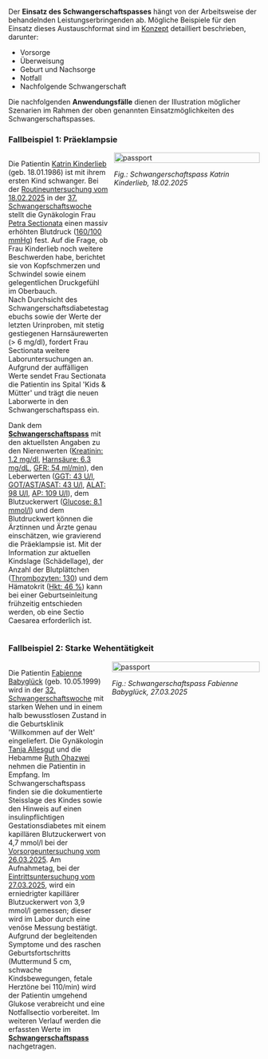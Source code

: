 Der **Einsatz des Schwangerschaftspasses** hängt von der Arbeitsweise der behandelnden Leistungserbringenden ab. Mögliche Beispiele für den Einsatz dieses Austauschformat sind im [Konzept](https://www.e-health-suisse.ch/upload/documents/eSchwangerschaftspass_Konzept_de.pdf) detailliert beschrieben, darunter:
* Vorsorge
* Überweisung
* Geburt und Nachsorge 
* Notfall
* Nachfolgende Schwangerschaft

Die nachfolgenden **Anwendungsfälle** dienen der Illustration möglicher Szenarien im Rahmen der oben genannten Einsatzmöglichkeiten des Schwangerschaftspasses.

### Fallbeispiel 1: Präeklampsie

<div style="display: flex; align-items: flex-start; width: 100%;">
  <div style="flex: 0.4; width: 40%;">
    <p>
      Die Patientin <a href="Patient-UC1-KatrinKinderlieb.html">Katrin Kinderlieb</a> (geb. 18.01.1986) ist mit ihrem ersten Kind schwanger. Bei der <a href="Encounter-UC1-EncounterPregVisit20250218.html">Routineuntersuchung vom 18.02.2025</a> in der <a href="Observation-UC1-GestationalAgeInWeeks-20250218.html">37. Schwangerschaftswoche</a> stellt die Gynäkologin Frau <a href="PractitionerRole-UC1-PetraSectionataAtFrauenzimmer.html">Petra Sectionata</a> einen massiv erhöhten Blutdruck (<a href="Observation-UC1-BloodPressure-20250218.html">160/100 mmHg</a>) fest. Auf die Frage, ob Frau Kinderlieb noch weitere Beschwerden habe, berichtet sie von Kopfschmerzen und Schwindel sowie einem gelegentlichen Druckgefühl im Oberbauch.<br>
      Nach Durchsicht des Schwangerschaftsdiabetestagebuchs sowie der Werte der letzten Urinproben, mit stetig gestiegenen Harnsäurewerten (> 6 mg/dl), fordert Frau Sectionata weitere Laboruntersuchungen an. Aufgrund der auffälligen Werte sendet Frau Sectionata die Patientin ins Spital 'Kids & Mütter' und trägt die neuen Laborwerte in den Schwangerschaftspass ein.
    </p>
    <p>
      Dank dem <a href="Bundle-UC1-Document.html"><b>Schwangerschaftspass</b></a> mit den aktuellsten Angaben zu den Nierenwerten (<a href="Observation-UC1-Creatinine-20250205.html">Kreatinin: 1.2 mg/dl</a>, <a href="Observation-UC1-Urate-20250205.html">Harnsäure: 6.3 mg/dL</a>, <a href="Observation-UC1-GFR-20250205.html">GFR: 54 ml/min</a>), den Leberwerten (<a href="Observation-UC1-GGT-20250205.html">GGT: 43 U/l</a>, <a href="Observation-UC1-AST-20250205.html">GOT/AST/ASAT: 43 U/l</a>, <a href="Observation-UC1-ALAT-20250205.html">ALAT: 98 U/l</a>, <a href="Observation-UC1-AP-20250205.html">AP: 109 U/l</a>), dem Blutzuckerwert (<a href="Observation-UC1-BloodGlucose-20250205.html">Glucose: 8.1 mmol/l</a>) und dem Blutdruckwert können die Ärztinnen und Ärzte genau einschätzen, wie gravierend die Präeklampsie ist. Mit der Information zur aktuellen Kindslage (Schädellage), der Anzahl der Blutplättchen (<a href="Observation-UC1-Platelets-20250205.html">Thrombozyten: 130</a>) und dem Hämatokrit (<a href="Observation-UC1-Hematocrit-20250205.html">Hkt: 46 %</a>) kann bei einer Geburtseinleitung frühzeitig entschieden werden, ob eine Sectio Caesarea erforderlich ist.
    </p>
  </div>
    <div style="flex: 0.6; width: 60%; margin-left: 2%;">
    <img src="UC1-Preeclampsia.png" alt="passport" style="width: 100%;">
    <p style="text-align: left; font-style: italic;">Fig.: Schwangerschaftspass Katrin Kinderlieb, 18.02.2025</p>
  </div>
</div>



### Fallbeispiel 2: Starke Wehentätigkeit

<div style="display: flex; align-items: flex-start; width: 100%;">
  <div style="flex: 0.4; width: 40%;">
    <p>
      Die Patientin <a href="Patient-76c2c5aa-3d7f-438d-b23d-56ce827695fd.html">Fabienne Babyglück</a> (geb. 10.05.1999) wird in der <a href="Observation-84869994-4348-4ad3-95ee-d9b0faf75dba.html">32. Schwangerschaftswoche</a> mit starken Wehen und in einem halb bewusstlosen Zustand in die Geburtsklinik 'Willkommen auf der Welt' eingeliefert. Die Gynäkologin <a href="PractitionerRole-89029102-999c-4b69-a836-e4dbfbd55527.html">Tanja Allesgut</a> und die Hebamme <a href="PractitionerRole-e1b736e3-10bb-41aa-8d17-c7ba28895880.html">Ruth Ohazwei</a> nehmen die Patientin in Empfang. Im Schwangerschaftspass finden sie die dokumentierte Steisslage des Kindes sowie den Hinweis auf einen insulinpflichtigen Gestationsdiabetes mit einem kapillären Blutzuckerwert von 4,7 mmol/l bei der <a href="Encounter-8e89c502-964f-4234-9728-540d881b0380.html">Vorsorgeuntersuchung vom 26.03.2025</a>. Am Aufnahmetag, bei der <a href="Encounter-1ba6df42-ae1a-4b4a-886f-33d6b2223b1f.html">Eintrittsuntersuchung vom 27.03.2025</a>, wird ein erniedrigter kapillärer Blutzuckerwert von 3,9 mmol/l gemessen; dieser wird im Labor durch eine venöse Messung bestätigt. Aufgrund der begleitenden Symptome und des raschen Geburtsfortschritts (Muttermund 5 cm, schwache Kindsbewegungen, fetale Herztöne bei 110/min) wird der Patientin umgehend Glukose verabreicht und eine Notfallsectio vorbereitet. Im weiteren Verlauf werden die erfassten Werte im <a href="Bundle-UC2-Document.html"><b>Schwangerschaftspass</b></a> nachgetragen.
    </p>
  </div>
  <div style="flex: 0.6; width: 60%; margin-left: 2%;">
    <img src="UC2-StrongLaborContractions.png" alt="passport" style="width: 100%;">
    <p style="text-align: left; font-style: italic;">Fig.: Schwangerschaftspass Fabienne Babyglück, 27.03.2025</p>
  </div>  
</div>


